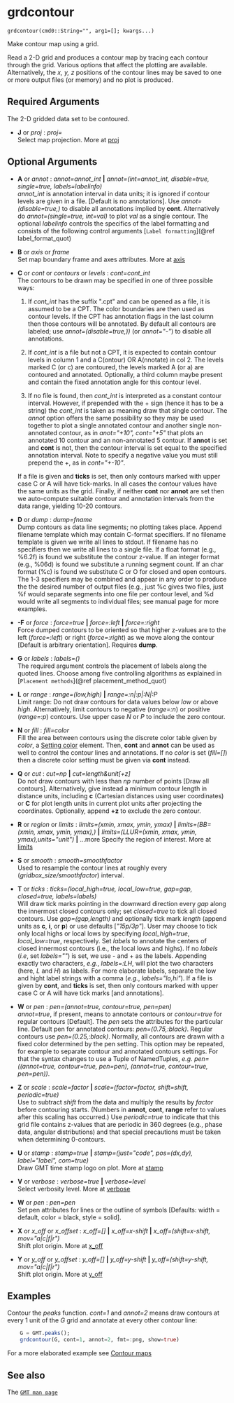 # grdcontour

	grdcontour(cmd0::String="", arg1=[]; kwargs...)

Make contour map using a grid.

Read a 2-D grid and produces a contour map by tracing each contour through the grid. Various options
that affect the plotting are available. Alternatively, the *x, y, z* positions of the contour lines may be
saved to one or more output files (or memory) and no plot is produced.

Required Arguments
------------------

The 2-D gridded data set to be contoured.

- **J** or *proj* : *proj=<parameters>*\
   Select map projection. More at [proj](@ref)

Optional Arguments
------------------

- **A** or *annot* : *annot=annot_int* **|** *annot=(int=annot_int, disable=true, single=true, labels=labelinfo)*\
  *annot_int* is annotation interval in data units; it is ignored if contour levels are given in a file.
  [Default is no annotations]. Use *annot=(disable=true,)* to disable all annotations implied by **cont**.
  Alternatively do *annot=(single=true, int=val)* to plot *val* as a single contour. The optional *labelinfo* controls the specifics of the label formatting and consists of the following control arguments [`Label formatting`](@ref label_format_quot)

- **B** or *axis* or *frame*\
  Set map boundary frame and axes attributes. More at [axis](@ref)

- **C** or *cont* or *contours* or *levels* : *cont=cont_int*\
  The contours to be drawn may be specified in one of three possible ways:

   1. If *cont_int* has the suffix ".cpt" and can be opened as a file, it is assumed to be a CPT.
      The color boundaries are then used as contour levels. If the CPT has annotation flags in the
      last column then those contours will be annotated. By default all contours are labeled;
      use *annot=(disable=true,))* (or *annot="-"*) to disable all annotations.

   2. If *cont_int* is a file but not a CPT, it is expected to contain contour levels in column 1 and a
      C(ontour) OR A(nnotate) in col 2. The levels marked C (or c) are contoured, the levels marked A
      (or a) are contoured and annotated. Optionally, a third column maybe present and contain the
      fixed annotation angle for this contour level.

   3. If no file is found, then *cont_int* is interpreted as a constant contour interval. However,
      if prepended with the + sign (hence it has to be a string) the *cont_int* is taken as meaning draw that
      single contour. The *annot* option offers the same possibility so they may be used together to plot a
      single annotated contour and another single non-annotated contour, as in *anot="+10", cont="+5"* that
      plots an annotated 10 contour and an non-annotated 5 contour.
      If **annot** is set and **cont** is not, then the contour interval is set equal to the specified
      annotation interval. Note to specify a negative value you must still prepend the +, as in *cont="+-10"*.

  If a file is given and **ticks** is set, then only contours marked with upper case C or A will have tick-marks. In all cases the contour values have the same units as the grid. Finally, if neither **cont** nor **annot** are set then we auto-compute suitable contour and annotation intervals from the data range, yielding 10-20 contours.

- **D** or *dump* : *dump=fname*\
  Dump contours as data line segments; no plotting takes place. Append filename template which may contain
  C-format specifiers. If no filename template is given we write all lines to stdout. If filename has no
  specifiers then we write all lines to a single file. If a float format (e.g., %6.2f) is found we substitute
  the contour z-value. If an integer format (e.g., %06d) is found we substitute a running segment count. If
  an char format (%c) is found we substitute C or O for closed and open contours. The 1-3 specifiers may be
  combined and appear in any order to produce the the desired number of output files (e.g., just %c gives
  two files, just %f would separate segments into one file per contour level, and %d would write all segments
  to individual files; see manual page for more examples.

- **-F** or *force* : *force=true* **|** *force=:left* **|** *force=:right*\
  Force dumped contours to be oriented so that higher z-values are to the left (*force=:left*) or right
  (*force=:right*) as we move along the contour [Default is arbitrary orientation]. Requires **dump**.

- **G** or *labels* : *labels=()*\
  The required argument controls the placement of labels along the quoted lines. Choose among five
  controlling algorithms as explained in [`Placement methods`](@ref placement_method_quot)

- **L** or *range* : *range=(low,high)* **|** *range=:n|:p|:N|:P*\
  Limit range: Do not draw contours for data values below *low* or above *high*.  Alternatively,
  limit contours to negative (*range=:n*) or positive (*range=:p*) contours. Use upper case *N* or *P*
  to include the zero contour.

- **N** or *fill* : *fill=color*\
  Fill the area between contours using the discrete color table given by *color*, a [Setting color](@ref) element.
  Then, **cont** and **annot** can be used as well to control the contour lines and annotations. If no *color*
  is set (*fill=[]*) then a discrete color setting must be given via **cont** instead.

- **Q** or *cut* : *cut=np* **|** *cut=length&unit[+z]*\
  Do not draw contours with less than *np* number of points [Draw all contours]. Alternatively, give
  instead a minimum contour length in distance units, including **c** (Cartesian distances using user
  coordinates) or **C** for plot length units in current plot units after projecting the coordinates.
  Optionally, append **+z** to exclude the zero contour.

- **R** or *region* or *limits* : *limits=(xmin, xmax, ymin, ymax)* **|** *limits=(BB=(xmin, xmax, ymin, ymax),)*
   **|** *limits=(LLUR=(xmin, xmax, ymin, ymax),units="unit")* **|** ...more 
   Specify the region of interest. More at [limits](@ref)

- **S** or *smooth* : *smooth=smoothfactor*\
  Used to resample the contour lines at roughly every (*gridbox_size/smoothfactor*) interval.

- **T** or *ticks* : *ticks=(local_high=true, local_low=true, gap=gap, closed=true, labels=labels)*\
  Will draw tick marks pointing in the downward direction every *gap* along the innermost closed contours only;
  set *closed=true* to tick all closed contours. Use *gap=(gap,length)* and optionally tick mark *length*
  (append units as **c**, **i**, or **p**) or use defaults [*"15p/3p"*]. User may choose to tick only local
  highs or local lows by specifying *local_high=true*, *local_low=true*, respectively. Set *labels* to
  annotate the centers of closed innermost contours (i.e., the local lows and highs). If no *labels* (*i.e*,
  set *labels=""*) is set, we use - and + as the labels. Appending exactly two characters, *e.g.*, *labels=:LH*,
  will plot the two characters (here, *L* and *H*) as labels. For more elaborate labels, separate the low and hight
  label strings with a comma (*e.g.*, *labels="lo,hi"*). If a file is given by **cont**, and **ticks** is set,
  then only contours marked with upper case C or A will have tick marks [and annotations]. 


- **W** or *pen* : *pen=(annot=true, contour=true, pen=pen)*\
  *annot=true*, if present, means to annotate contours or *contour=true* for regular contours [Default].
  The *pen* sets the attributes for the particular line. Default pen for annotated contours: *pen=(0.75,:black)*.
  Regular contours use *pen=(0.25,:black)*. Normally, all contours are drawn with a fixed color determined by
  the pen setting. This option may be repeated, for example to separate contour and annotated contours settings.
  For that the syntax changes to use a Tuple of NamedTuples, *e.g.*  *pen=((annot=true, contour=true, pen=pen), (annot=true, contour=true, pen=pen))*.

- **Z** or *scale* : *scale=factor* **|** *scale=(factor=factor, shift=shift, periodic=true)*\
  Use to subtract *shift* from the data and multiply the results by *factor* before contouring starts.
  (Numbers in **annot**, **cont**, **range** refer to values after this scaling has occurred.) Use *periodic=true*
  to indicate that this grid file contains z-values that are periodic in 360 degrees (e.g., phase data, angular distributions) and that special precautions must be taken when determining 0-contours.

- **U** or *stamp* : *stamp=true* **|** *stamp=(just="code", pos=(dx,dy), label="label", com=true)*\
   Draw GMT time stamp logo on plot. More at [stamp](@ref)

- **V** or *verbose* : *verbose=true* **|** *verbose=level*\
   Select verbosity level. More at [verbose](@ref)

- **W** or *pen* : *pen=pen*\
   Set pen attributes for lines or the outline of symbols [Defaults: width = default, color = black, style = solid].

- **X** or *x_off* or *x_offset* : *x_off=[]* **|** *x_off=x-shift* **|** *x_off=(shift=x-shift, mov="a|c|f|r")*\
   Shift plot origin. More at [x_off](@ref)

- **Y** or *y_off* or *y_offset* : *y_off=[]* **|** *y_off=y-shift* **|** *y_off=(shift=y-shift, mov="a|c|f|r")*\
   Shift plot origin. More at [y_off](@ref)

Examples
--------

Contour the *peaks* function. *cont=1* and *annot=2* means draw contours at every 1 unit of the *G*
grid and annotate at every other contour line:

```julia
    G = GMT.peaks();
    grdcontour(G, cont=1, annot=2, fmt=:png, show=true)
```

For a more elaborated example see [Contour maps](@ref)

See also
--------

The [`GMT man page`](https://www.generic-mapping-tools.org/gmt/dev/grdcontour_classic.html)